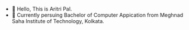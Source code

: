 - 👋 Hello, This is Aritri Pal.
- 🌱 Currently persuing Bachelor of Computer Appication from Meghnad Saha Institute of Technology, Kolkata. 
